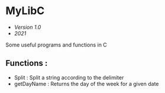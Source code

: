# MyLibC

- *Version 1.0*
- *2021*

Some useful programs and functions in C

## Functions : 
- Split : Split a string according to the delimiter
- getDayName : Returns the day of the week for a given date
